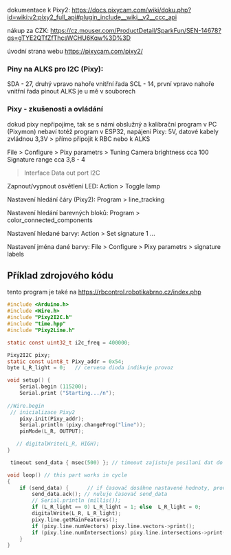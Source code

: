 
dokumentace k Pixy2:
https://docs.pixycam.com/wiki/doku.php?id=wiki:v2:pixy2_full_api#plugin_include__wiki__v2__ccc_api

nákup za CZK: 
https://cz.mouser.com/ProductDetail/SparkFun/SEN-14678?qs=gTYE2QTfZfThcsWCHU6Kqw%3D%3D

úvodní strana webu 
https://pixycam.com/pixy2/

### Piny na ALKS pro I2C (Pixy): 

SDA - 27, druhý vpravo nahoře vnitřní řada 
SCL - 14, první vpravo nahoře vnitřní řada 
pinout ALKS je u mě v souborech 

### Pixy - zkušenosti a ovládání 

dokud pixy nepřipojíme, tak se s námi obslužný a kalibrační program v PC (Pixymon) nebaví 
totéž program v ESP32, napájení Pixy: 5V, datové kabely zvládnou 3,3V > přímo připojit k RBC nebo k ALKS 

File > Configure > Pixy parametrs > Tuning 
Camera brightness cca 100
Signature range cca 3,8 - 4 
> Interface 
Data out port I2C

Zapnout/vypnout  osvětlení LED:
Action > Toggle lamp 

Nastavení hledání čáry (Pixy2):
Program > line_tracking

Nastavení hledání barevných bloků:
Program > color_connected_components

Nastavení hledané barvy: 
Action > Set signature 1 ... 

Nastavení jména dané barvy:
File > Configure > Pixy parametrs > signature labels 

## Příklad zdrojového kódu 

tento program je také na 
https://rbcontrol.robotikabrno.cz/index.php

```C
#include <Arduino.h>
#include <Wire.h>
#include "Pixy2I2C.h"
#include "time.hpp"
#include "Pixy2Line.h"

static const uint32_t i2c_freq = 400000;

Pixy2I2C pixy;
static const uint8_t Pixy_addr = 0x54;
byte L_R_light = 0;   // cervena dioda indikuje provoz

void setup() {
    Serial.begin (115200);
    Serial.print ("Starting.../n");
   
//Wire.begin
 // inicializace Pixy2
    pixy.init(Pixy_addr);
    Serial.println (pixy.changeProg("line"));
    pinMode(L_R, OUTPUT); 

   // digitalWrite(L_R, HIGH);
}

 timeout send_data { msec(500) }; // timeout zajistuje posilani dat do PC kazdych 500 ms

void loop() // this part works in cycle 
{
    if (send_data) {      // if časovač dosáhne nastavené hodnoty, proveď
        send_data.ack(); // nuluje časovač send_data 
        // Serial.println (millis());
        if (L_R_light == 0) L_R_light = 1; else  L_R_light = 0;
        digitalWrite(L_R, L_R_light); 
        pixy.line.getMainFeatures();
        if (pixy.line.numVectors) pixy.line.vectors->print();
        if (pixy.line.numIntersections) pixy.line.intersections->print();
    }
}








